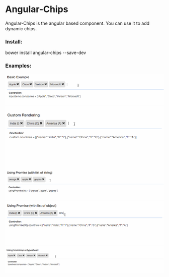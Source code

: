 # Angular-Chips

Angular-Chips is the angular based component. You can use it to add dynamic chips.

### Install:

bower install angular-chips --save-dev

### Examples:
<img src="others/Basic_example.gif">

<img src="others/Custom_example.gif">

<img src="others/Using_Promise_string_example.gif">

<img src="others/Using_Promise_obj_example.gif">

<img src="others/Using_typeahead_example.gif">
